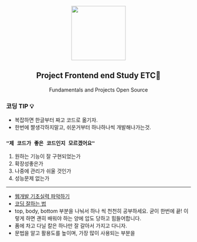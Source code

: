 <p align="center">
  <img src="https://user-images.githubusercontent.com/110442250/198600716-462191b1-d9b7-4aac-a452-42f835d0d76e.png" height="148">
  <h2 align="center">Project Frontend end Study ETC💨</h2>
  <p align="center">Fundamentals and Projects Open Source <p>

  </p>
</p>

### 코딩 TIP 💡

 - 복잡하면 한글부터 짜고 코드로 옮기자.
 - 한번에 짤생각하지말고, 쉬운거부터 하나하나씩 개발해나가는것.
 
### `"제 코드가 좋은 코드인지 모르겠어요" `

  1. 원하는 기능이 잘 구현되었는가
  2. 확장성좋은가
  3. 나중에 관리가 쉬울 것인가
  4. 성능문제 없는가


<hr>

- [웹개발 기초실력 파악하기](https://velog.io/@doingmyk/나의-웹개발-기초실력-파악하기)
- [코딩 잘하는 법](https://velog.io/@taehyunkim/%EC%BD%94%EB%94%A9-%EC%9E%98%ED%95%98%EB%8A%94-%EB%B2%95#%EA%B2%B0%EB%A1%A0)
- top, body, bottom 부분을 나눠서 하나 씩 천천히 공부하세요. 굳이 한번에 끝! 이렇게 하면 괜히 배워야 하는 양에 압도 당하고 힘들어합니다.
- 품에 차고 다닐 칼은 하나만 잘 갈아서 가지고 다니자.
- 문법을 알고 활용도를 높이며, 가장 많이 사용되는 부분을 
